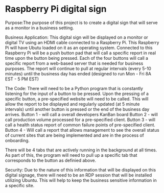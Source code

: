 # Raspberry Pi digital sign
Purpose:The purpose of this project is to create a digital sign that will serve as a monitor in a business setting. 

Business Application: This digital sign will be displayed on a monitor or digital TV using an HDMI cable connected to a Raspberry Pi. This Raspberry Pi will have Ubutu loaded on it as an operating system. Connected to this Raspberry Pi will be a push button pad that will call a specific report in real time upon the button being pressed. Each of the four buttons will call a specific report from a web-based server that is needed for business purposes. The report will continue to pull at regular intervals (every 5-10 minutes) until the business day has ended (designed to run Mon - Fri 8A EST - 5 PM EST)

The Code:
There will need to be a Python program that is constantly listening for the input of a button to be pressed. Upon the pressing of a specific button, a pre-specified website will need to be called. This will allow the report to be displayed and regularly updated (at 5 minute intervals) until another button is pressed or the end of the business day arrives. 
Button 1  - will call a overall developers KanBan board
Button 2 - will call production volume processed for a pre-specified client. 
Button 3 - will call a health status report of common failure points of pre-specified client. 
Button 4 - Will call a report that allows management to see the overall status of current sites that are being implemented and are in the process of onboarding. 

There will be 4 tabs that are actively running in the background at all times. As part of this, the program will need to pull up a specific tab that corresponds to the button as definied above. 

Security:
Due to the nature of this information that will be displayed on this digital signage, there will need to be an RDP session that will be installed utilizing Ubuntu. This will help to keep the business sensitive information in a specific site. 
